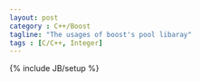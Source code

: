 ```yaml
---
layout: post
category : C++/Boost
tagline: "The usages of boost's pool libaray"
tags : [C/C++, Integer]
---
```

{% include JB/setup %}
